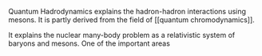 Quantum Hadrodynamics explains the hadron-hadron interactions using mesons. It is partly derived from the field of [[quantum chromodynamics]].

It explains the nuclear many-body problem as a relativistic system of baryons and mesons. One of the important areas 